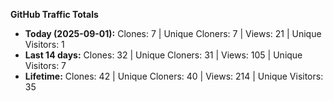 
**GitHub Traffic Totals**

- **Today (2025-09-01):** Clones: 7 | Unique Cloners: 7 | Views: 21 | Unique Visitors: 1
- **Last 14 days:** Clones: 32 | Unique Cloners: 31 | Views: 105 | Unique Visitors: 7
- **Lifetime:** Clones: 42 | Unique Cloners: 40 | Views: 214 | Unique Visitors: 35
